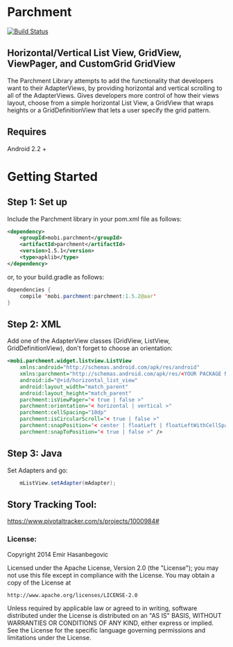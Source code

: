 Parchment
===============================

[![Build Status](https://travis-ci.org/EmirWeb/parchment.png?branch=master)](https://travis-ci.org/EmirWeb/parchment)

## Horizontal/Vertical List View, GridView, ViewPager, and CustomGrid GridView

The Parchment Library attempts to add the functionality that developers want to their AdapterViews, by providing horizontal and vertical scrolling to all of the AdapterViews. Gives developers more control of how their views layout, choose from a simple horizontal List View, a GridView that wraps heights or a GridDefinitionView that lets a user specify the grid pattern.

## Requires
Android 2.2 +

# Getting Started

## Step 1: Set up
Include the Parchment library in your pom.xml file as follows:
```xml
<dependency>
    <groupId>mobi.parchment</groupId>
    <artifactId>parchment</artifactId>
    <version>1.5.1</version>
    <type>apklib</type>
</dependency>
```

or, to your build.gradle as follows:

```java
dependencies {
    compile 'mobi.parchment:parchment:1.5.2@aar'
}
```
 

## Step 2: XML
Add one of the AdapterView classes (GridView, ListView, GridDefinitionView), don't forget to choose an orientation:

```xml
<mobi.parchment.widget.listview.ListView
    xmlns:android="http://schemas.android.com/apk/res/android"
    xmlns:parchment="http://schemas.android.com/apk/res/<YOUR PACKAGE NAME>"
    android:id="@+id/horizontal_list_view"
    android:layout_width="match_parent"
    android:layout_height="match_parent"
    parchment:isViewPager="< true | false >"
    parchment:orientation="< horizontal | vertical >"
    parchment:cellSpacing="10dp"
    parchment:isCircularScroll="< true | false >"
    parchment:snapPosition="< center | floatLeft | floatLeftWithCellSpacing | floatRight | floatRightWithCellSpacing | onScreen | onScreenWithCellSpacing>"
    parchment:snapToPosition="< true | false >" />
```

## Step 3: Java
Set Adapters and go:

```java
    mListView.setAdapter(mAdapter);
```



## Story Tracking Tool:

https://www.pivotaltracker.com/s/projects/1000984#


### License:

Copyright 2014 Emir Hasanbegovic

Licensed under the Apache License, Version 2.0 (the "License");
you may not use this file except in compliance with the License.
You may obtain a copy of the License at

    http://www.apache.org/licenses/LICENSE-2.0

Unless required by applicable law or agreed to in writing, software
distributed under the License is distributed on an "AS IS" BASIS,
WITHOUT WARRANTIES OR CONDITIONS OF ANY KIND, either express or implied.
See the License for the specific language governing permissions and
limitations under the License.
